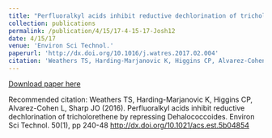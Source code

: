 ```yaml
---
title: "Perfluoralkyl acids inhibit reductive dechlorination of tricholorethene by repressing Dehalococcoides"
collection: publications
permalink: /publication/4/15/17-4-15-17-Josh12
date: 4/15/17
venue: 'Environ Sci Technol.'
paperurl: 'http://dx.doi.org/10.1016/j.watres.2017.02.004'
citation: 'Weathers TS, Harding-Marjanovic K, Higgins CP, Alvarez-Cohen L, Sharp JO (2016). Perfluoralkyl acids inhibit reductive dechlorination of tricholorethene by repressing Dehalococcoides. Environ Sci Technol. 50(1), pp 240-48 http://dx.doi.org/10.1021/acs.est.5b04854'
---
```


<a href='http://dx.doi.org/10.1016/j.watres.2017.02.004'>Download paper here</a>

Recommended citation: Weathers TS, Harding-Marjanovic K, Higgins CP, Alvarez-Cohen L, Sharp JO (2016). Perfluoralkyl acids inhibit reductive dechlorination of tricholorethene by repressing Dehalococcoides. Environ Sci Technol. 50(1), pp 240-48 http://dx.doi.org/10.1021/acs.est.5b04854